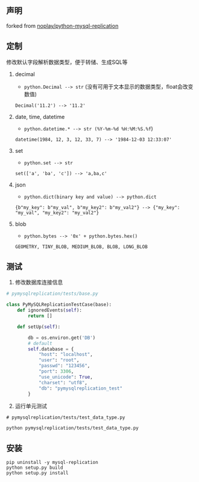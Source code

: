 ## 声明
forked from [noplay/python-mysql-replication](https://github.com/noplay/python-mysql-replication)

## 定制

修改默认字段解析数据类型，便于转储、生成SQL等

1. decimal
    - `python.Decimal --> str` (没有可用于文本显示的数据类型，float会改变数值)
    ```
    Decimal('11.2') --> '11.2'
    ```

2. date, time, datetime
    - `python.datetime.* --> str (%Y-%m-%d %H:%M:%S.%f`)
    ```
    datetime(1984, 12, 3, 12, 33, 7) --> '1984-12-03 12:33:07'
    ```
    
3. set
    - `python.set --> str`
    ```
    set(['a', 'ba', 'c']) --> 'a,ba,c'
    ```
    
4. json
    - `python.dict(binary key and value) --> python.dict`
    ```
    {b"my_key": b"my_val", b"my_key2": b"my_val2"} --> {"my_key": "my_val", "my_key2": "my_val2"}
    ```
5. blob
    - `python.bytes --> '0x' + python.bytes.hex()`
    ```
    GEOMETRY, TINY_BLOB, MEDIUM_BLOB, BLOB, LONG_BLOB
    ```
## 测试

1. 修改数据库连接信息
```python
# pymysqlreplication/tests/base.py

class PyMySQLReplicationTestCase(base):
    def ignoredEvents(self):
        return []

    def setUp(self):

        db = os.environ.get('DB')
        # default
        self.database = {
            "host": "localhost",
            "user": "root",
            "passwd": "123456",
            "port": 3306,
            "use_unicode": True,
            "charset": "utf8",
            "db": "pymysqlreplication_test"
        }
```    

2. 运行单元测试
```shell
# pymysqlreplication/tests/test_data_type.py

python pymysqlreplication/tests/test_data_type.py
```

## 安装
```shell
pip uninstall -y mysql-replication
python setup.py build
python setup.py install
```